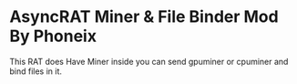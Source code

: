 
# AsyncRAT Miner & File Binder Mod By Phoneix

This RAT does Have Miner inside you can send gpuminer or cpuminer and bind files in it.

